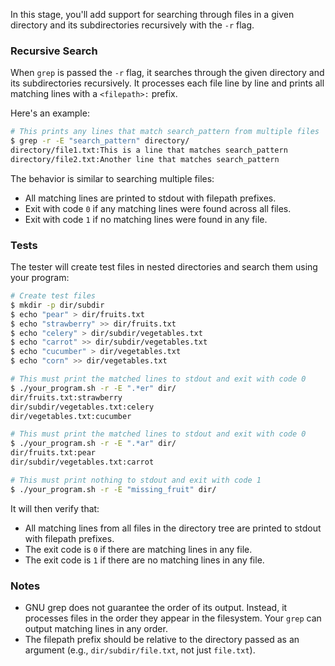 In this stage, you'll add support for searching through files in a given directory and its subdirectories recursively with the `-r` flag.

### Recursive Search

When `grep` is passed the `-r` flag, it searches through the given directory and its subdirectories recursively. It processes each file line by line and prints all matching lines with a `<filepath>:` prefix.

Here's an example:

```bash
# This prints any lines that match search_pattern from multiple files
$ grep -r -E "search_pattern" directory/
directory/file1.txt:This is a line that matches search_pattern
directory/file2.txt:Another line that matches search_pattern
```

The behavior is similar to searching multiple files:

- All matching lines are printed to stdout with filepath prefixes.
- Exit with code `0` if any matching lines were found across all files.
- Exit with code `1` if no matching lines were found in any file.

### Tests

The tester will create test files in nested directories and search them using your program:

```bash
# Create test files
$ mkdir -p dir/subdir
$ echo "pear" > dir/fruits.txt
$ echo "strawberry" >> dir/fruits.txt
$ echo "celery" > dir/subdir/vegetables.txt
$ echo "carrot" >> dir/subdir/vegetables.txt
$ echo "cucumber" > dir/vegetables.txt
$ echo "corn" >> dir/vegetables.txt

# This must print the matched lines to stdout and exit with code 0
$ ./your_program.sh -r -E ".*er" dir/
dir/fruits.txt:strawberry
dir/subdir/vegetables.txt:celery
dir/vegetables.txt:cucumber

# This must print the matched lines to stdout and exit with code 0
$ ./your_program.sh -r -E ".*ar" dir/
dir/fruits.txt:pear
dir/subdir/vegetables.txt:carrot

# This must print nothing to stdout and exit with code 1
$ ./your_program.sh -r -E "missing_fruit" dir/
```

It will then verify that:

- All matching lines from all files in the directory tree are printed to stdout with filepath prefixes.
- The exit code is `0` if there are matching lines in any file.
- The exit code is `1` if there are no matching lines in any file.

### Notes

- GNU grep does not guarantee the order of its output. Instead, it processes files in the order they appear in the filesystem. Your `grep` can output matching lines in any order.
- The filepath prefix should be relative to the directory passed as an argument (e.g., `dir/subdir/file.txt`, not just `file.txt`).
